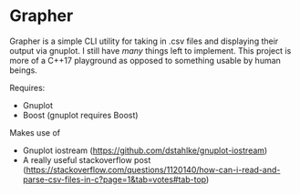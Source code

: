 # Grapher
Grapher is a simple CLI utility for taking in .csv files and displaying their output via gnuplot.
I still have *many* things left to implement. This project is more of a C++17 playground as opposed to
something usable by human beings.

Requires:
  * Gnuplot
  * Boost (gnuplot requires Boost)

Makes use of
  * Gnuplot iostream (https://github.com/dstahlke/gnuplot-iostream)
  * A really useful stackoverflow post (https://stackoverflow.com/questions/1120140/how-can-i-read-and-parse-csv-files-in-c?page=1&tab=votes#tab-top)